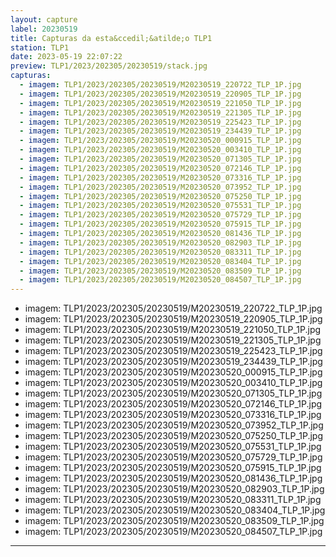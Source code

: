 ```yaml
---
layout: capture
label: 20230519
title: Capturas da esta&ccedil;&atilde;o TLP1
station: TLP1
date: 2023-05-19 22:07:22
preview: TLP1/2023/202305/20230519/stack.jpg
capturas:
  - imagem: TLP1/2023/202305/20230519/M20230519_220722_TLP_1P.jpg
  - imagem: TLP1/2023/202305/20230519/M20230519_220905_TLP_1P.jpg
  - imagem: TLP1/2023/202305/20230519/M20230519_221050_TLP_1P.jpg
  - imagem: TLP1/2023/202305/20230519/M20230519_221305_TLP_1P.jpg
  - imagem: TLP1/2023/202305/20230519/M20230519_225423_TLP_1P.jpg
  - imagem: TLP1/2023/202305/20230519/M20230519_234439_TLP_1P.jpg
  - imagem: TLP1/2023/202305/20230519/M20230520_000915_TLP_1P.jpg
  - imagem: TLP1/2023/202305/20230519/M20230520_003410_TLP_1P.jpg
  - imagem: TLP1/2023/202305/20230519/M20230520_071305_TLP_1P.jpg
  - imagem: TLP1/2023/202305/20230519/M20230520_072146_TLP_1P.jpg
  - imagem: TLP1/2023/202305/20230519/M20230520_073316_TLP_1P.jpg
  - imagem: TLP1/2023/202305/20230519/M20230520_073952_TLP_1P.jpg
  - imagem: TLP1/2023/202305/20230519/M20230520_075250_TLP_1P.jpg
  - imagem: TLP1/2023/202305/20230519/M20230520_075531_TLP_1P.jpg
  - imagem: TLP1/2023/202305/20230519/M20230520_075729_TLP_1P.jpg
  - imagem: TLP1/2023/202305/20230519/M20230520_075915_TLP_1P.jpg
  - imagem: TLP1/2023/202305/20230519/M20230520_081436_TLP_1P.jpg
  - imagem: TLP1/2023/202305/20230519/M20230520_082903_TLP_1P.jpg
  - imagem: TLP1/2023/202305/20230519/M20230520_083311_TLP_1P.jpg
  - imagem: TLP1/2023/202305/20230519/M20230520_083404_TLP_1P.jpg
  - imagem: TLP1/2023/202305/20230519/M20230520_083509_TLP_1P.jpg
  - imagem: TLP1/2023/202305/20230519/M20230520_084507_TLP_1P.jpg
---
```

  - imagem: TLP1/2023/202305/20230519/M20230519_220722_TLP_1P.jpg
  - imagem: TLP1/2023/202305/20230519/M20230519_220905_TLP_1P.jpg
  - imagem: TLP1/2023/202305/20230519/M20230519_221050_TLP_1P.jpg
  - imagem: TLP1/2023/202305/20230519/M20230519_221305_TLP_1P.jpg
  - imagem: TLP1/2023/202305/20230519/M20230519_225423_TLP_1P.jpg
  - imagem: TLP1/2023/202305/20230519/M20230519_234439_TLP_1P.jpg
  - imagem: TLP1/2023/202305/20230519/M20230520_000915_TLP_1P.jpg
  - imagem: TLP1/2023/202305/20230519/M20230520_003410_TLP_1P.jpg
  - imagem: TLP1/2023/202305/20230519/M20230520_071305_TLP_1P.jpg
  - imagem: TLP1/2023/202305/20230519/M20230520_072146_TLP_1P.jpg
  - imagem: TLP1/2023/202305/20230519/M20230520_073316_TLP_1P.jpg
  - imagem: TLP1/2023/202305/20230519/M20230520_073952_TLP_1P.jpg
  - imagem: TLP1/2023/202305/20230519/M20230520_075250_TLP_1P.jpg
  - imagem: TLP1/2023/202305/20230519/M20230520_075531_TLP_1P.jpg
  - imagem: TLP1/2023/202305/20230519/M20230520_075729_TLP_1P.jpg
  - imagem: TLP1/2023/202305/20230519/M20230520_075915_TLP_1P.jpg
  - imagem: TLP1/2023/202305/20230519/M20230520_081436_TLP_1P.jpg
  - imagem: TLP1/2023/202305/20230519/M20230520_082903_TLP_1P.jpg
  - imagem: TLP1/2023/202305/20230519/M20230520_083311_TLP_1P.jpg
  - imagem: TLP1/2023/202305/20230519/M20230520_083404_TLP_1P.jpg
  - imagem: TLP1/2023/202305/20230519/M20230520_083509_TLP_1P.jpg
  - imagem: TLP1/2023/202305/20230519/M20230520_084507_TLP_1P.jpg
---
